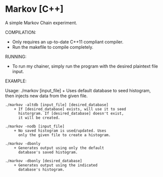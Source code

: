 # Markov [C++]

A simple Markov Chain experiment. 

COMPILATION:
  - Only requires an up-to-date C++11 compliant compiler.
  - Run the makefile to compile completely.

RUNNING:
  - To run my chainer, simply run the program with the desired plaintext file input.
  
  EXAMPLE:

   Usage:
	./markov [input_file]
		+ Uses default database to seed histogram,
		  then injects new data from the given file.	
	
	./markov -altdb [input_file] [desired_database]
		+ If [desired_database] exists, will use it to seed
		  historgram. If [desired_database] doesn't exist,
		  it will be created.

	./markov -nodb [input_file]
		+ No saved histogram is used/updated. Uses
		  only the given file to create a histogram.

	./markov -dbonly
		+ Generates output using only the default
		  database's saved histogram.

	./markov -dbonly [desired_database]
		+ Generates output using the indicated
		  database's histogram.
